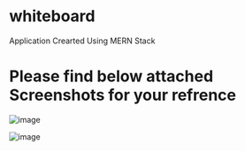 # whiteboard

Application Crearted Using MERN Stack


# Please find below attached Screenshots for your refrence 


![image](https://github.com/shubham5538/whiteboard/assets/80771033/74192d20-4d3b-41f4-bf1c-96c4a60dd145)

![image](https://github.com/shubham5538/whiteboard/assets/80771033/b8a0e36b-89e3-4df9-9526-154ed67f36c3)
